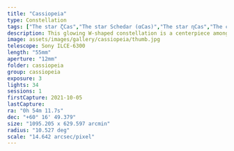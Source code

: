```yaml
---
title: "Cassiopeia"
type: Constellation
tags: ["The star ζCas","The star Schedar (αCas)","The star ηCas","The constellation Cassiopeia (Cas)","The star Caph (βCas)","The star Ruchbah (δCas)","NGC281","The star κCas","NGC7789","The star υ2Cas","The star ρCas","The star Navi (γCas)","The star εCas"]
description: This glowing W-shaped constellation is a centerpiece amongst several nebulae and galaxies.s
image: assets/images/gallery/cassiopeia/thumb.jpg
telescope: Sony ILCE-6300
length: "55mm"
aperture: "12mm"
folder: cassiopeia
group: cassiopeia
exposure: 3
lights: 34
sessions: 1
firstCapture: 2021-10-05 
lastCapture:
ra: "0h 54m 11.7s"
dec: "+60° 16' 49.379"
size: "1095.205 x 629.597 arcmin"
radius: "10.527 deg"
scale: "14.642 arcsec/pixel"
---
```

